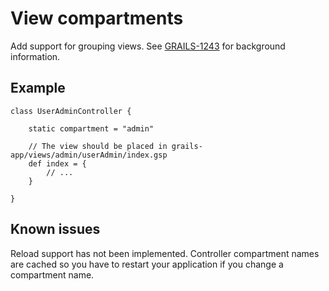 View compartments
=================

Add support for grouping views. 
See [GRAILS-1243](http://jira.codehaus.org/browse/GRAILS-1243) for background information.

Example
-------
    class UserAdminController {
        
        static compartment = "admin"

        // The view should be placed in grails-app/views/admin/userAdmin/index.gsp        
        def index = {
            // ...
        }
        
    }
    
Known issues
------------

Reload support has not been implemented. Controller compartment names are cached so you have to restart your application if you change a compartment name. 